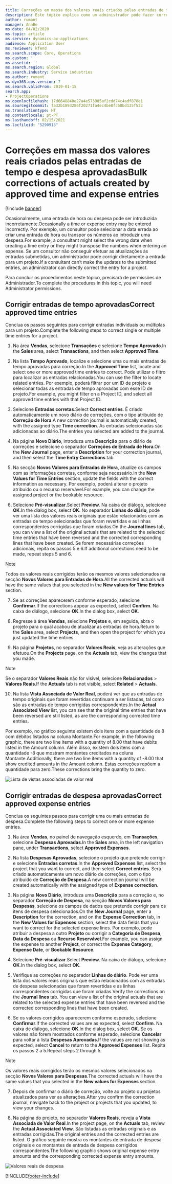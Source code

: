 ```yaml
---
title: Correções em massa dos valores reais criados pelas entradas de tempo e despesa aprovadas
description: Este tópico explica como um administrador pode fazer correções individuais ou em massa às entradas de tempo ou despesa aprovadas anteriormente se a faturação não for concluída.
author: rumant
manager: AnnBe
ms.date: 04/02/2020
ms.topic: article
ms.service: dynamics-ax-applications
audience: Application User
ms.reviewer: kfend
ms.search.scope: Core, Operations
ms.custom: ''
ms.assetid: ''
ms.search.region: Global
ms.search.industry: Service industries
ms.author: rumant
ms.dyn365.ops.version: 7
ms.search.validFrom: 2019-01-15
search.app:
- ProjectOperations
ms.openlocfilehash: 17d6648840e27a4e573985af2cdd74c4adf878e1
ms.sourcegitcommit: fa32b1893286f20271fa4ec4be8fc68bd135f53c
ms.translationtype: HT
ms.contentlocale: pt-PT
ms.lasthandoff: 02/15/2021
ms.locfileid: "5290913"
---
```

# <a name="bulk-corrections-of-actuals-created-by-approved-time-and-expense-entries"></a><span data-ttu-id="f8e6c-103">Correções em massa dos valores reais criados pelas entradas de tempo e despesa aprovadas</span><span class="sxs-lookup"><span data-stu-id="f8e6c-103">Bulk corrections of actuals created by approved time and expense entries</span></span>

[!include [banner](../includes/psa-now-project-operations.md)]

<span data-ttu-id="f8e6c-104">Ocasionalmente, uma entrada de hora ou despesa pode ser introduzida incorretamente.</span><span class="sxs-lookup"><span data-stu-id="f8e6c-104">Occasionally a time or expense entry may be entered incorrectly.</span></span> <span data-ttu-id="f8e6c-105">Por exemplo, um consultor pode selecionar a data errada ao criar uma entrada de hora ou transpor os números ao introduzir uma despesa.</span><span class="sxs-lookup"><span data-stu-id="f8e6c-105">For example, a consultant might select the wrong date when creating a time entry or they might transpose the numbers when entering an expense.</span></span> <span data-ttu-id="f8e6c-106">Se um consultor não conseguir efetuar as atualizações às entradas submetidas, um administrador pode corrigir diretamente a entrada para um projeto.</span><span class="sxs-lookup"><span data-stu-id="f8e6c-106">If a consultant can’t make the updates to the submitted entries, an administrator can directly correct the entry for a project.</span></span>

<span data-ttu-id="f8e6c-107">Para concluir os procedimentos neste tópico, precisará de permissões de Administrador.</span><span class="sxs-lookup"><span data-stu-id="f8e6c-107">To complete the procedures in this topic, you will need Administrator permissions.</span></span>

## <a name="correct-approved-time-entries"></a><span data-ttu-id="f8e6c-108">Corrigir entradas de tempo aprovadas</span><span class="sxs-lookup"><span data-stu-id="f8e6c-108">Correct approved time entries</span></span>     

<span data-ttu-id="f8e6c-109">Conclua os passos seguintes para corrigir entradas individuais ou múltiplas para um projeto.</span><span class="sxs-lookup"><span data-stu-id="f8e6c-109">Complete the following steps to correct single or multiple time entries for a project.</span></span>

1. <span data-ttu-id="f8e6c-110">Na área **Vendas**, selecione **Transações** e selecione **Tempo Aprovado**.</span><span class="sxs-lookup"><span data-stu-id="f8e6c-110">In the **Sales** area, select **Transactions**, and then select **Approved Time**.</span></span> 

2. <span data-ttu-id="f8e6c-111">Na lista **Tempo Aprovado**, localize e selecione uma ou mais entradas de tempo aprovadas para correção.</span><span class="sxs-lookup"><span data-stu-id="f8e6c-111">In the **Approved Time** list, locate and select one or more approved time entries to correct.</span></span> <span data-ttu-id="f8e6c-112">Pode utilizar o filtro para localizar as entradas relacionadas.</span><span class="sxs-lookup"><span data-stu-id="f8e6c-112">You can use the filter to locate related entries.</span></span> <span data-ttu-id="f8e6c-113">Por exemplo, poderá filtrar por um ID de projeto e selecionar todas as entradas de tempo aprovadas com esse ID de projeto.</span><span class="sxs-lookup"><span data-stu-id="f8e6c-113">For example, you might filter on a Project ID, and select all approved time entries with that Project ID.</span></span>

3. <span data-ttu-id="f8e6c-114">Selecione **Entradas corretas**.</span><span class="sxs-lookup"><span data-stu-id="f8e6c-114">Select **Correct entries**.</span></span> <span data-ttu-id="f8e6c-115">É criado automaticamente um novo diário de correções, com o tipo atribuído de **Correção de Hora**.</span><span class="sxs-lookup"><span data-stu-id="f8e6c-115">A new correction journal is automatically created, with the assigned type **Time correction**.</span></span> <span data-ttu-id="f8e6c-116">As entradas selecionadas são adicionadas ao diário.</span><span class="sxs-lookup"><span data-stu-id="f8e6c-116">The entries you selected are added to the journal.</span></span> 

4. <span data-ttu-id="f8e6c-117">Na página **Novo Diário**, introduza uma **Descrição** para o diário de correções e selecione o separador **Correções de Entrada de Hora**.</span><span class="sxs-lookup"><span data-stu-id="f8e6c-117">On the **New Journal** page, enter a **Description** for your correction journal, and then select the **Time Entry Corrections** tab.</span></span>  
5. <span data-ttu-id="f8e6c-118">Na secção **Novos Valores para Entradas de Hora**, atualize os campos com as informações corretas, conforme seja necessário.</span><span class="sxs-lookup"><span data-stu-id="f8e6c-118">In the **New Values for Time Entries** section, update the fields with the correct information as necessary.</span></span> <span data-ttu-id="f8e6c-119">Por exemplo, poderá alterar o projeto atribuído ou o recurso reservável.</span><span class="sxs-lookup"><span data-stu-id="f8e6c-119">For example, you can change the assigned project or the bookable resource.</span></span>

6. <span data-ttu-id="f8e6c-120">Selecione **Pré-visualizar**.</span><span class="sxs-lookup"><span data-stu-id="f8e6c-120">Select **Preview**.</span></span> <span data-ttu-id="f8e6c-121">Na caixa de diálogo, selecione **OK**.</span><span class="sxs-lookup"><span data-stu-id="f8e6c-121">In the dialog box, select **OK**.</span></span> <span data-ttu-id="f8e6c-122">No separador **Linhas do diário**, pode ver uma lista dos valores reais originais que estão relacionados com as entradas de tempo selecionadas que foram revertidas e as linhas correspondentes corrigidas que foram criadas.</span><span class="sxs-lookup"><span data-stu-id="f8e6c-122">On the **Journal lines** tab, you can view a list of the original actuals that are related to the selected time entries that have been reversed and the corrected corresponding lines that have been created.</span></span> <span data-ttu-id="f8e6c-123">Se forem necessárias correções adicionais, repita os passos 5 e 6.</span><span class="sxs-lookup"><span data-stu-id="f8e6c-123">If additional corrections need to be made, repeat steps 5 and 6.</span></span> 

> [!NOTE]
> <span data-ttu-id="f8e6c-124">Todos os valores reais corrigidos terão os mesmos valores selecionados na secção **Novos Valores para Entradas de Hora**.</span><span class="sxs-lookup"><span data-stu-id="f8e6c-124">All the corrected actuals will have the same values that you selected in the **New values for Time Entries** section.</span></span>

7. <span data-ttu-id="f8e6c-125">Se as correções aparecerem conforme esperado, selecione **Confirmar**.</span><span class="sxs-lookup"><span data-stu-id="f8e6c-125">If the corrections appear as expected, select **Confirm**.</span></span> <span data-ttu-id="f8e6c-126">Na caixa de diálogo, selecione **OK**.</span><span class="sxs-lookup"><span data-stu-id="f8e6c-126">In the dialog box, select **OK**.</span></span>

8. <span data-ttu-id="f8e6c-127">Regresse à área **Vendas**, selecione **Projetos** e, em seguida, abra o projeto para o qual acabou de atualizar as entradas de hora.</span><span class="sxs-lookup"><span data-stu-id="f8e6c-127">Return to the **Sales** area, select **Projects**, and then open the project for which you just updated the time entries.</span></span> 

9. <span data-ttu-id="f8e6c-128">Na página **Projetos**, no separador **Valores Reais**, veja as alterações que efetuou.</span><span class="sxs-lookup"><span data-stu-id="f8e6c-128">On the **Projects** page, on the **Actuals** tab, view the changes that you made.</span></span> 

> [!NOTE]
> <span data-ttu-id="f8e6c-129">Se o separador **Valores Reais** não for visível, selecione **Relacionados** > **Valores Reais**.</span><span class="sxs-lookup"><span data-stu-id="f8e6c-129">If the **Actuals** tab is not visible, select **Related** > **Actuals**.</span></span>  

10. <span data-ttu-id="f8e6c-130">Na lista **Vista Associada de Valor Real**, poderá ver que as entradas de tempo originais que foram revertidas continuam a ser listadas, tal como são as entradas de tempo corrigidas correspondentes.</span><span class="sxs-lookup"><span data-stu-id="f8e6c-130">In the **Actual Associated View** list, you can see that the original time entries that have been reversed are still listed, as are the corresponding corrected time entries.</span></span> 

<span data-ttu-id="f8e6c-131">Por exemplo, no gráfico seguinte existem dois itens com a quantidade de 8 com débitos listados na coluna Montante.</span><span class="sxs-lookup"><span data-stu-id="f8e6c-131">For example, in the following graphic, there are two line items with a quantity of 8.00 that have debits listed in the Amount column.</span></span> <span data-ttu-id="f8e6c-132">Além disso, existem dois itens com a quantidade -8 que mostram montantes creditados na coluna Montante.</span><span class="sxs-lookup"><span data-stu-id="f8e6c-132">Additionally, there are two line items with a quantity of -8.00 that show credited amounts in the Amount column.</span></span> <span data-ttu-id="f8e6c-133">Estas correções repõem a quantidade para zero.</span><span class="sxs-lookup"><span data-stu-id="f8e6c-133">These corrections bring the quantity to zero.</span></span>

![Lista de vistas associadas de valor real](https://github.com/MicrosoftDocs/dynamics-365-customer-engagement-pr/blob/bulk-corrections-actuals-created-by-approved-time-expense-entries.md/time-actuals.png)
 
## <a name="correct-approved-expense-entries"></a><span data-ttu-id="f8e6c-135">Corrigir entradas de despesa aprovadas</span><span class="sxs-lookup"><span data-stu-id="f8e6c-135">Correct approved expense entries</span></span>

<span data-ttu-id="f8e6c-136">Conclua os seguintes passos para corrigir uma ou mais entradas de despesa.</span><span class="sxs-lookup"><span data-stu-id="f8e6c-136">Complete the following steps to correct one or more expense entries.</span></span> 

1. <span data-ttu-id="f8e6c-137">Na área **Vendas**, no painel de navegação esquerdo, em **Transações**, selecione **Despesas Aprovadas**.</span><span class="sxs-lookup"><span data-stu-id="f8e6c-137">In the **Sales** area, in the left navigation pane, under **Transactions**, select **Approved Expenses**.</span></span>

2. <span data-ttu-id="f8e6c-138">Na lista **Despesas Aprovadas**, selecione o projeto que pretende corrigir e selecione **Entradas corretas**.</span><span class="sxs-lookup"><span data-stu-id="f8e6c-138">In the **Approved Expenses** list, select the project that you want to correct, and then select **Correct entries**.</span></span> <span data-ttu-id="f8e6c-139">Será criado automaticamente um novo diário de correções, com o tipo atribuído de **Correção de Despesa**.</span><span class="sxs-lookup"><span data-stu-id="f8e6c-139">A new correction journal will be created automatically with the assigned type of **Expense correction**.</span></span> 

3. <span data-ttu-id="f8e6c-140">Na página **Novo Diário**, introduza uma **Descrição** para a correção e, no separador **Correção de Despesa**, na secção **Novos Valores para Despesas**, selecione os campos de dados que pretende corrigir para os itens de despesa selecionados.</span><span class="sxs-lookup"><span data-stu-id="f8e6c-140">On the **New Journal** page, enter a **Description** for the correction, and on the **Expense Correction** tab, in the **New Values for Expenses** section, select the data fields that you want to correct for the selected expense lines.</span></span> <span data-ttu-id="f8e6c-141">Por exemplo, pode atribuir a despesa a outro **Projeto** ou corrigir a **Categoria de Despesa**, **Data da Despesa** ou **Recurso Reservável**.</span><span class="sxs-lookup"><span data-stu-id="f8e6c-141">For example, you can assign the expense to another **Project**, or correct the **Expense Category**, **Expense Date**, or **Bookable Resource**.</span></span>

4. <span data-ttu-id="f8e6c-142">Selecione **Pré-visualizar**.</span><span class="sxs-lookup"><span data-stu-id="f8e6c-142">Select **Preview**.</span></span> <span data-ttu-id="f8e6c-143">Na caixa de diálogo, selecione **OK**.</span><span class="sxs-lookup"><span data-stu-id="f8e6c-143">In the dialog box, select **OK**.</span></span> 

5. <span data-ttu-id="f8e6c-144">Verifique as correções no separador **Linhas do diário**. Pode ver uma lista dos valores reais originais que estão relacionados com as entradas de despesa selecionadas que foram revertidas e as linhas correspondentes corrigidas que foram criadas.</span><span class="sxs-lookup"><span data-stu-id="f8e6c-144">Verify the corrections on the **Journal lines** tab. You can view a list of the original actuals that are related to the selected expense entries that have been reversed and the corrected corresponding lines that have been created.</span></span>

6. <span data-ttu-id="f8e6c-145">Se os valores corrigidos aparecerem conforme esperado, selecione **Confirmar**.</span><span class="sxs-lookup"><span data-stu-id="f8e6c-145">If the corrected values are as expected, select **Confirm**.</span></span> <span data-ttu-id="f8e6c-146">Na caixa de diálogo, selecione **OK**.</span><span class="sxs-lookup"><span data-stu-id="f8e6c-146">In the dialog box, select **OK.**</span></span> <span data-ttu-id="f8e6c-147">Se os valores não forem mostrados conforme esperado, selecione **Cancelar** para voltar à lista **Despesas Aprovadas**.</span><span class="sxs-lookup"><span data-stu-id="f8e6c-147">If the values are not showing as expected, select **Cancel** to return to the **Approved Expenses** list.</span></span> <span data-ttu-id="f8e6c-148">Repita os passos 2 a 5.</span><span class="sxs-lookup"><span data-stu-id="f8e6c-148">Repeat steps 2 through 5.</span></span> 

> [!NOTE]
> <span data-ttu-id="f8e6c-149">Os valores reais corrigidos terão os mesmos valores selecionados na secção **Novos Valores para Despesas**.</span><span class="sxs-lookup"><span data-stu-id="f8e6c-149">The corrected actuals will have the same values that you selected in the **New values for Expenses** section.</span></span>

7. <span data-ttu-id="f8e6c-150">Depois de confirmar o diário de correção, volte ao projeto ou projetos atualizados para ver as alterações.</span><span class="sxs-lookup"><span data-stu-id="f8e6c-150">After you confirm the correction journal, navigate back to the project or projects that you updated, to view your changes.</span></span>  

8. <span data-ttu-id="f8e6c-151">Na página do projeto, no separador **Valores Reais**, reveja a **Vista Associada de Valor Real**.</span><span class="sxs-lookup"><span data-stu-id="f8e6c-151">In the project page, on the **Actuals** tab, review the **Actual Associated View**.</span></span> <span data-ttu-id="f8e6c-152">São listadas as entradas originais e as entradas corrigidas.</span><span class="sxs-lookup"><span data-stu-id="f8e6c-152">The original entries and the corrected entries are listed.</span></span> <span data-ttu-id="f8e6c-153">O gráfico seguinte mostra os montantes de entrada de despesa originais e os montantes de entrada de despesa corrigidos correspondentes.</span><span class="sxs-lookup"><span data-stu-id="f8e6c-153">The following graphic shows original expense entry amounts and the corresponding corrected expense entry amounts.</span></span> 

![Valores reais de despesa](https://user-images.githubusercontent.com/60806505/77122219-4cd52900-69fa-11ea-8349-ccd2ffebf640.png)


[!INCLUDE[footer-include](../includes/footer-banner.md)]